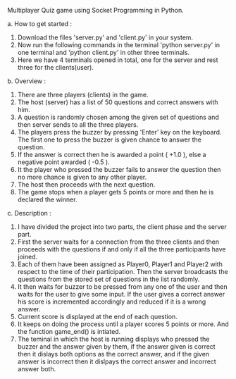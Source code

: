 Multiplayer Quiz game using Socket Programming in Python.

a. How to get started :

   1. Download the files 'server.py' and 'client.py' in your system.
   2. Now run the following commands in the terminal 'python server.py' in one terminal and 'python client.py' in other three terminals.
   3. Here we have 4 terminals opened in total, one for the server and rest three for the clients(user).

b. Overview :

   1. There are three players (clients) in the game.
   2. The host (server) has a list of 50 questions and correct answers with him.
   3. A question is randomly chosen among the given set of questions and then server sends to all the three players.
   4. The players press the buzzer by pressing 'Enter'  key on the keyboard. The first one to press the buzzer is given chance to answer the question.
   5. If the answer is correct then he is awarded a point ( +1.0 ), else a negative point awarded ( -0.5 ).
   6. It the player who pressed the buzzer fails to answer the question then no more chance is given to any other player.
   7. The host then proceeds with the next question.
   8. The game stops when a player gets 5 points or more and then he is declared the winner.

c. Description : 
    
   1. I have divided the project into two parts, the client phase and the server part. 
   2. First the server waits for a connection from the three clients and then proceeds with the questions if and only if all the three participants have joined.
   3. Each of them have been assigned as Player0, Player1 and Player2 with respect to the time of their participation. Then the server broadcasts the questions from the stored set of questions in the list randomly.
   4. It then waits for buzzer to be pressed from any one of the user and then waits for the user to give some input. If the user gives a correct answer his score is incremented accordingly and reduced if it is a wrong answer.
   5. Current score is displayed at the end of each question.
   6. It keeps on doing the process until a player scores 5 points or more. And the function game_end() is intiated.
   7. The teminal in which the host is running displays who pressed the buzzer and the answer given by them, if the answer given is correct then it dislays both options as the correct answer, and if the given answer is incorrect then it dislpays the correct answer and incorrect answer both.
